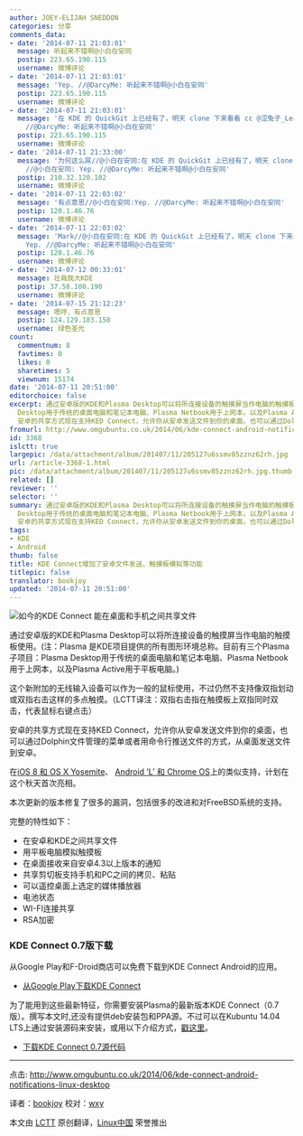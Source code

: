 ```yaml
---
author: JOEY-ELIJAH SNEDDON
categories: 分享
comments_data:
- date: '2014-07-11 21:03:01'
  message: 听起来不错啊@小白在安同
  postip: 223.65.190.115
  username: 微博评论
- date: '2014-07-11 21:03:01'
  message: 'Yep. //@DarcyMe: 听起来不错啊@小白在安同'
  postip: 223.65.190.115
  username: 微博评论
- date: '2014-07-11 21:03:01'
  message: '在 KDE 的 QuickGit 上已经有了，明天 clone 下来看看 cc @涩兔子_LeetCodeCN //@小白在安同: Yep.
    //@DarcyMe: 听起来不错啊@小白在安同'
  postip: 223.65.190.115
  username: 微博评论
- date: '2014-07-11 21:33:00'
  message: '为何这么屌//@小白在安同:在 KDE 的 QuickGit 上已经有了，明天 clone 下来看看 cc @涩兔子_LeetCodeCN
    //@小白在安同: Yep. //@DarcyMe: 听起来不错啊@小白在安同'
  postip: 210.32.120.102
  username: 微博评论
- date: '2014-07-11 22:03:02'
  message: '有点意思//@小白在安同:Yep. //@DarcyMe: 听起来不错啊@小白在安同'
  postip: 120.1.46.76
  username: 微博评论
- date: '2014-07-11 22:03:02'
  message: 'Mark//@小白在安同:在 KDE 的 QuickGit 上已经有了，明天 clone 下来看看 cc @涩兔子_LeetCodeCN //@小白在安同:
    Yep. //@DarcyMe: 听起来不错啊@小白在安同'
  postip: 120.1.46.76
  username: 微博评论
- date: '2014-07-12 00:33:01'
  message: 壮哉我大KDE
  postip: 37.58.100.190
  username: 微博评论
- date: '2014-07-15 21:12:23'
  message: 嗯哼，有点意思
  postip: 124.129.183.158
  username: 绿色圣光
count:
  commentnum: 8
  favtimes: 0
  likes: 0
  sharetimes: 5
  viewnum: 15174
date: '2014-07-11 20:51:00'
editorchoice: false
excerpt: 通过安卓版的KDE和Plasma Desktop可以将所连接设备的触摸屏当作电脑的触摸板使用。(注：Plasma 是KDE项目提供的所有图形环境总称。目前有三个Plasma子项目：Plasma
  Desktop用于传统的桌面电脑和笔记本电脑、Plasma Netbook用于上网本，以及Plasma Active用于平板电脑。) 这个新附加的无线输入设备可以作为一般的鼠标使用，不过仍然不支持像双指划动或双指右击这样的多点触摸。（LCTT译注：双指右击指在触摸板上双指同时双击，代表鼠标右键点击）
  安卓的共享方式现在支持KED Connect，允许你从安卓发送文件到你的桌面，也可以通过Dolphin文
fromurl: http://www.omgubuntu.co.uk/2014/06/kde-connect-android-notifications-linux-desktop
id: 3368
islctt: true
largepic: /data/attachment/album/201407/11/205127u6ssmv85zznz62rh.jpg
url: /article-3368-1.html
pic: /data/attachment/album/201407/11/205127u6ssmv85zznz62rh.jpg.thumb.jpg
related: []
reviewer: ''
selector: ''
summary: 通过安卓版的KDE和Plasma Desktop可以将所连接设备的触摸屏当作电脑的触摸板使用。(注：Plasma 是KDE项目提供的所有图形环境总称。目前有三个Plasma子项目：Plasma
  Desktop用于传统的桌面电脑和笔记本电脑、Plasma Netbook用于上网本，以及Plasma Active用于平板电脑。) 这个新附加的无线输入设备可以作为一般的鼠标使用，不过仍然不支持像双指划动或双指右击这样的多点触摸。（LCTT译注：双指右击指在触摸板上双指同时双击，代表鼠标右键点击）
  安卓的共享方式现在支持KED Connect，允许你从安卓发送文件到你的桌面，也可以通过Dolphin文
tags:
- KDE
- Android
thumb: false
title: KDE Connect增加了安卓文件发送、触摸板模拟等功能
titlepic: false
translator: bookjoy
updated: '2014-07-11 20:51:00'
---
```


![如今的KDE Connect 能在桌面和手机之间共享文件](/data/attachment/album/201407/11/205127u6ssmv85zznz62rh.jpg)


通过安卓版的KDE和Plasma Desktop可以将所连接设备的触摸屏当作电脑的触摸板使用。(注：Plasma 是KDE项目提供的所有图形环境总称。目前有三个Plasma子项目：Plasma Desktop用于传统的桌面电脑和笔记本电脑、Plasma Netbook用于上网本，以及Plasma Active用于平板电脑。)


这个新附加的无线输入设备可以作为一般的鼠标使用，不过仍然不支持像双指划动或双指右击这样的多点触摸。（LCTT译注：双指右击指在触摸板上双指同时双击，代表鼠标右键点击）


安卓的共享方式现在支持KED Connect，允许你从安卓发送文件到你的桌面，也可以通过Dolphin文件管理的菜单或者用命令行推送文件的方式，从桌面发送文件到安卓。


在[iOS 8 和 OS X Yosemite](http://www.omgubuntu.co.uk/2014/06/os-x-10-10-feature-ubuntu-already)、 [Android ‘L’ 和 Chrome OS](http://www.omgchrome.com/android-apps-notifications-call-alerts-chromebook/)上的类似支持，计划在这个秋天首次亮相。


本次更新的版本修复了很多的漏洞，包括很多的改进和对FreeBSD系统的支持。


完整的特性如下：


* 在安卓和KDE之间共享文件
* 用平板电脑模拟触摸板
* 在桌面接收来自安卓4.3以上版本的通知
* 共享剪切板支持手机和PC之间的拷贝、粘贴
* 可以遥控桌面上选定的媒体播放器
* 电池状态
* WI-FI连接共享
* RSA加密


### KDE Connect 0.7版下载


从Google Play和F-Droid商店可以免费下载到KDE Connect Android的应用。


* [从Google Play下载KDE Connect](https://play.google.com/store/apps/details?id=org.kde.kdeconnect_tp)


为了能用到这些最新特征，你需要安装Plasma的最新版本KDE Connect（0.7版）。撰写本文时,还没有提供deb安装包和PPA源。不过可以在Kubuntu 14.04 LTS上通过安装源码来安装，或用以下介绍方式，[戳这里](https://albertvaka.wordpress.com/2014/06/28/awesome-contributions-to-kde-connect/#comment-1175)。


* [下载KDE Connect 0.7源代码](http://download.kde.org/unstable/kdeconnect/0.7/src/kdeconnect-kde-0.7.tar.xz.mirrorlist)




---


点击: <http://www.omgubuntu.co.uk/2014/06/kde-connect-android-notifications-linux-desktop>


译者：[bookjoy](https://github.com/bookjoy) 校对：[wxy](https://github.com/wxy)


本文由 [LCTT](https://github.com/LCTT/TranslateProject) 原创翻译，[Linux中国](http://linux.cn/) 荣誉推出